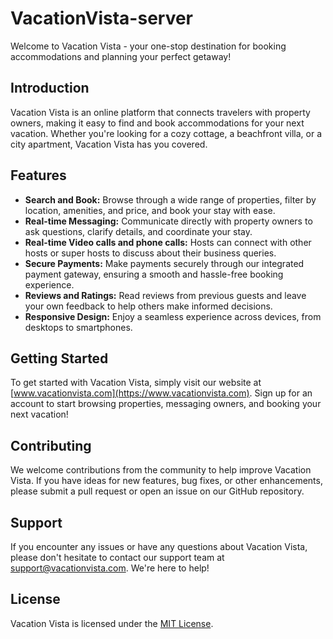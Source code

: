 ﻿# VacationVista-server

Welcome to Vacation Vista - your one-stop destination for booking accommodations and planning your perfect getaway!

## Introduction
Vacation Vista is an online platform that connects travelers with property owners, making it easy to find and book accommodations for your next vacation. Whether you're looking for a cozy cottage, a beachfront villa, or a city apartment, Vacation Vista has you covered.

## Features
- **Search and Book:** Browse through a wide range of properties, filter by location, amenities, and price, and book your stay with ease.
- **Real-time Messaging:** Communicate directly with property owners to ask questions, clarify details, and coordinate your stay.
- **Real-time Video calls and phone calls:** Hosts can connect with other hosts or super hosts to discuss about their business queries.
- **Secure Payments:** Make payments securely through our integrated payment gateway, ensuring a smooth and hassle-free booking experience.
- **Reviews and Ratings:** Read reviews from previous guests and leave your own feedback to help others make informed decisions.
- **Responsive Design:** Enjoy a seamless experience across devices, from desktops to smartphones.

## Getting Started
To get started with Vacation Vista, simply visit our website at [www.vacationvista.com](https://www.vacationvista.com). Sign up for an account to start browsing properties, messaging owners, and booking your next vacation!

## Contributing
We welcome contributions from the community to help improve Vacation Vista. If you have ideas for new features, bug fixes, or other enhancements, please submit a pull request or open an issue on our GitHub repository.

## Support
If you encounter any issues or have any questions about Vacation Vista, please don't hesitate to contact our support team at [support@vacationvista.com](mailto:support@vacationvista.com). We're here to help!

## License
Vacation Vista is licensed under the [MIT License](LICENSE).
